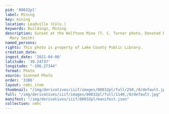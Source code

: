 ```yaml
---
pid: '00832pl'
label: Mining
key: mining
location: Leadville (Colo.)
keywords: Buildings, Mining
description: Sunset at the Wolftone Mine (T. C. Turner photo, Donated by John and
  Mary Smith)
named_persons: 
rights: This photo is property of Lake County Public Library.
creation_date: 
ingest_date: '2021-04-06'
latitude: '39.24737'
longitude: "-106.27344"
format: Photo
source: Scanned Photo
order: '3386'
layout: cmhc_item
thumbnail: "/img/derivatives/iiif/images/00832pl/full/250,/0/default.jpg"
full: "/img/derivatives/iiif/images/00832pl/full/1140,/0/default.jpg"
manifest: "/img/derivatives/iiif/00832pl/manifest.json"
collection: cmhc
---
```

